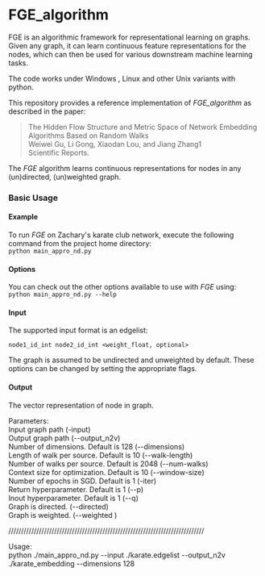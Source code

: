 # FGE_algorithm

   
FGE is an algorithmic framework for representational learning on graphs. Given any graph, it can learn continuous feature representations for the nodes, which can then be used for various downstream machine learning tasks. 

The code works under Windows , Linux and other Unix variants with python. 

This repository provides a reference implementation of *FGE_algorithm* as described in the paper:<br>
> The Hidden Flow Structure and Metric Space of Network Embedding Algorithms Based on Random Walks<br>
> Weiwei Gu, Li Gong, Xiaodan Lou, and Jiang Zhang1<br>
> Scientific Reports.<br>
> <Insert paper link>

The *FGE* algorithm learns continuous representations for nodes in any (un)directed, (un)weighted graph. 
### Basic Usage

#### Example
To run *FGE* on Zachary's karate club network, execute the following command from the project home directory:<br/>
	``python main_appro_nd.py``

#### Options
You can check out the other options available to use with *FGE* using:<br/>
	``python main_appro_nd.py --help``

#### Input
The supported input format is an edgelist:

	node1_id_int node2_id_int <weight_float, optional>
		
The graph is assumed to be undirected and unweighted by default. These options can be changed by setting the appropriate flags.

#### Output
The vector representation of node in graph.


Parameters:\
Input graph path (-input)  \
Output graph path (--output_n2v)\
Number of dimensions. Default is 128 (--dimensions)\
Length of walk per source. Default is 10 (--walk-length)\
Number of walks per source. Default is 2048 (--num-walks)\
Context size for optimization. Default is 10 (--window-size)\
Number of epochs in SGD. Default is 1 (-iter)\
Return hyperparameter. Default is 1 (--p)\
Inout hyperparameter. Default is 1 (--q)\
Graph is directed. (--directed)\
Graph is weighted. (--weighted )

/////////////////////////////////////////////////////////////////////////////

Usage:\
python ./main_appro_nd.py --input ./karate.edgelist --output_n2v ./karate_embedding --dimensions 128 
